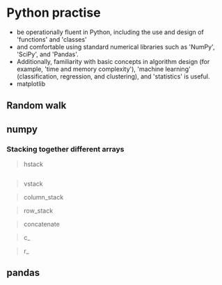 Python practise
===

* be operationally fluent in Python, including the use and design of 'functions' and 'classes'
* and comfortable using standard numerical libraries such as 'NumPy', 'SciPy', and 'Pandas'. 
* Additionally, familiarity with basic concepts in algorithm design (for example, 'time and memory complexity'), 'machine learning' (classification, regression, and clustering), and 'statistics' is useful.
* matplotlib

## Random walk

## numpy

### Stacking together different arrays

> hstack
```python

```


> vstack


> column_stack

> row_stack

> concatenate

> c_

> r_

## pandas
